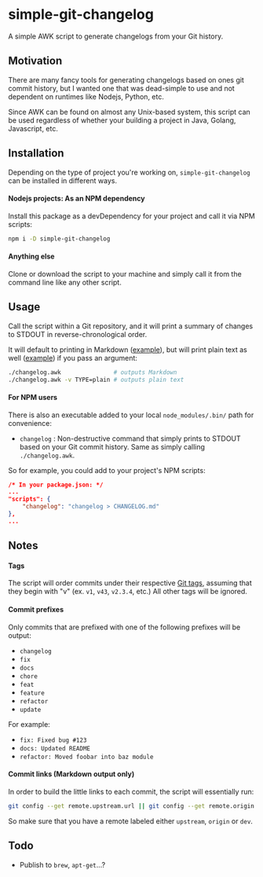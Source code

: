 # simple-git-changelog

A simple AWK script to generate changelogs from your Git history.

## Motivation

There are many fancy tools for generating changelogs based on ones git commit history, but I wanted one that was dead-simple to use and not dependent on runtimes like Nodejs, Python, etc.

Since AWK can be found on almost any Unix-based system, this script can be used regardless of whether your building a project in Java, Golang, Javascript, etc.

## Installation

Depending on the type of project you're working on, `simple-git-changelog` can be installed in different ways.

#### Nodejs projects: As an NPM dependency

Install this package as a devDependency for your project and call it via NPM scripts:
```sh
npm i -D simple-git-changelog
```


#### Anything else

Clone or download the script to your machine and simply call it from the command line like any other script.

## Usage

Call the script within a Git repository, and it will print a summary of changes to STDOUT in reverse-chronological order.

It will default to printing in Markdown ([example](CHANGELOG.md)), but will print plain text as well ([example](CHANGELOG)) if you pass an argument:
```sh
./changelog.awk               # outputs Markdown
./changelog.awk -v TYPE=plain # outputs plain text
```

#### For NPM users
There is also an executable added to your local `node_modules/.bin/` path for convenience:
- `changelog` : Non-destructive command that simply prints to STDOUT based on your Git commit history. Same as simply calling `./changelog.awk`.

So for example, you could add to your project's NPM scripts:

```json
/* In your package.json: */
...
"scripts": {
    "changelog": "changelog > CHANGELOG.md"
},
...
```
## Notes

#### Tags
The script will order commits under their respective [Git tags](https://git-scm.com/docs/git-tag), assuming that they begin with "v" (ex. `v1`, `v43`, `v2.3.4`, etc.) All other tags will be ignored.

#### Commit prefixes
Only commits that are prefixed with one of the following prefixes will be output:
- `changelog`
- `fix`
- `docs`
- `chore`
- `feat`
- `feature`
- `refactor`
- `update`

For example:
- `fix: Fixed bug #123`
- `docs: Updated README`
- `refactor: Moved foobar into baz module`

#### Commit links (Markdown output only)
In order to build the little links to each commit, the script will essentially run:
```sh
git config --get remote.upstream.url || git config --get remote.origin.url || git config --get remote.dev.url
```
So make sure that you have a remote labeled either `upstream`, `origin` or `dev`.


## Todo
- Publish to `brew`, `apt-get`...?
